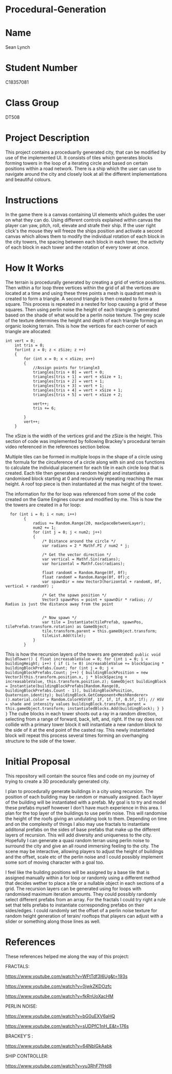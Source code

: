 # Procedural-Generation
# Name

Sean Lynch

# Student Number

C18357081

# Class Group

DT508

# Project Description
This project contains a proceduarlly generated city, that can be modified by use of the implemented UI. It consists of tiles which generates blocks forming towers in the loop of a iterating circle and based on certain positions within a road network. There is a ship which the user can use to navigate around the city and closely look at all the different implementations and beautiful colours.

# Instructions
In the game there is a canvas containing UI elements which guides the user on what they can do. Using different controls explained within canvas the player can yaw, pitch, roll, elevate and strafe their ship. If the user right click's the mouse they will freeze the ships position and activate a second canvas which allows them to modify the individual rotation of each block in the city towers, the spacing between each block in each tower, the activity of each block in each tower and the rotation of every tower at once.

# How It Works
The terrain is procedurally generated by creating a grid of vertice positions. Then within a for loop three vertices within the grid of all the vertices are located at a time and using these three points a mesh is quadrant mesh is created to form a triangle. A second triangle is then created to form a square. This process is repeated in a nested for loop causing a grid of these squares. Then using perlin noise the height of each triangle is generated based on the shade of what would be a perlin noise texture. The grey scale of the texture determines the height and depth of each triangle  forming an organic looking terrain. 
This is how the vertices for each corner of each triangle are allocated:

    int vert = 0;
        int tris = 0;
        for(int z = 0; z < zSize; z ++)
        {
            for (int x = 0; x < xSize; x++)
            {
                //Assign points for triangle3
                triangles[tris + 0] = vert + 0;
                triangles[tris + 1] = vert + xSize + 1;
                triangles[tris + 2] = vert + 1;
                triangles[tris + 3] = vert + 1;
                triangles[tris + 4] = vert + xSize + 1;
                triangles[tris + 5] = vert + xSize + 2;

                vert++;
                tris += 6;

            }
            vert++;
        }
The xSize is the width of the vertices grid and the zSize is the height.
This section of code was implemented by following Brackey's procedural terrain video referenced in the references section below.

Multiple tiles can be formed in multiple loops in the shape of a circle using the formula for the circuference of a circle along with sin and cos functions to calculate the individual placement for each tile in each circle loop that is created. Each tile then generates a random height and instantiates a randomised block starting at 0 and recursively repeating reaching the max height. A roof top piece is then instantiated at the max height of the tower.

The information for the for loop was referenced from some of the code created on the Game Engines course and modified by me.
This is how the the towers are created in a for loop:
```
  for (int i = 0; i < num; i++)
        {
            radius += Random.Range(20, maxSpaceBetweenLayer);
            num2 += 1;
            for (int j = 0; j < num2; j++)
            {
                /* Distance around the circle */
                var radians = 2 * Mathf.PI / num2 * j;

                /* Get the vector direction */
                var vertical = Mathf.Sin(radians);
                var horizontal = Mathf.Cos(radians);

                float randomX = Random.Range(0f, 0f);
                float randomY = Random.Range(0f, 0f);c
                var spawnDir = new Vector3(horizontal + randomX, 0f, vertical + randomY) ;

                /* Get the spawn position */
                Vector3 spawnPos = point + spawnDir * radius; // Radius is just the distance away from the point


                /* Now spawn */
                var tile = Instantiate(tilePrefab, spawnPos, tilePrefab.transform.rotation) as GameObject;
                tile.transform.parent = this.gameObject.transform;
                tileList.Add(tile);
            }
        }
```
This is how the recursion layers of the towers are generated:
`
    public void BuildTower()
    {
        float increasableValue = 0;
        for (int i = 0; i < buildingHeight; i++)
        {
            if (i != 0)
                increasableValue += blockSpacing * buildingBlockPrefabs.Count;
            for (int j = 0; j < buildingBlockPrefabs.Count; j++)
            {
                buildingBlockPosition = new Vector3(this.transform.position.x, j * blockSpacing + increasableValue, this.transform.position.z);
                GameObject buildingBlock = Instantiate(buildingBlockPrefabs[Random.Range(0, buildingBlockPrefabs.Count - 1)], buildingBlockPosition, Quaternion.identity);
                buildingBlock.GetComponent<MeshRenderer>().material.color = Random.ColorHSV(0f, 1f, 1f, 1f, 0.5f, 1f); // HSV = shade and intensity values
                buildingBlock.transform.parent = this.gameObject.transform;
                instantiatedBlocks.Add(buildingBlock);
            }
        }
    }
    `
    The cube blocks in each tower shoots out a ray in a random direction, selecting from a range of forward, back, left, and, right. If the ray does not collide with a primary tower block it will instantiate a new random block to the side of it at the end point of the casted ray. This newly instantiated block will repeat this process several times forming an overhanging structure to the side of the tower.
# Initial Proposal
This repository will contain the source files and code on my journey of trying to create a 3D procedurally generated city.

I plan to procedurally generate buildings in a city using recursion. The position of each building may be random or manually assigned. Each layer of the building will be instantiated with a prefab. My goal is to try and model these prefabs myself however I don't have much experience in this area. I plan for the top layer of the buildings to use perlin noise. This will randomise the height of the roofs giving an undulating look to them. Depending on time and on the complexity of things I also may use fractals to instantiate additonal prefabs on the sides of base prefabs that make up the different layers of recursion. This will add diversity and uniqueness to the city. Hopefully I can generate a quasi random terran using perlin noise to surround the city and give an all round immersing feeling to the city. The scene may be interactive, allowing players to adjust the height of buildings and the offset, scale etc of the perlin noise and I could possibly implement some sort of moving character with a goal too.

I feel like the building positions will be assigned by a base tile that is assigned manually within a for loop or randomly using a different method that decides wether to place a tile or a nullable object in each sections of a grid. The recursion layers can be generated using for loops with randomised maximum iteration amounts. They could possibly randomly select different prefabs from an array. For the fractals I could try right a rule set that tells prefabs to instantiate corresponding prefabs on their sides/edges. I could randomly set the offset of a perlin noise texture for random height generation of terain/ rooftops that players can adjust with a slider or something along those lines as well.

# References

These references helped me along the way of this project:

FRACTALS:

https://www.youtube.com/watch?v=WFtTdf3I6Ug&t=193s

https://www.youtube.com/watch?v=0jwkZKDOzfc

https://www.youtube.com/watch?v=fkRnUoXacHM

PERLIN NOISE:

https://www.youtube.com/watch?v=bG0uEXV6aHQ

https://www.youtube.com/watch?v=sUDPfC1nH_E&t=176s

BRACKEY'S :

https://www.youtube.com/watch?v=64NblGkAabk

SHIP CONTROLLER:

https://www.youtube.com/watch?v=yu3RhF7fHd8
